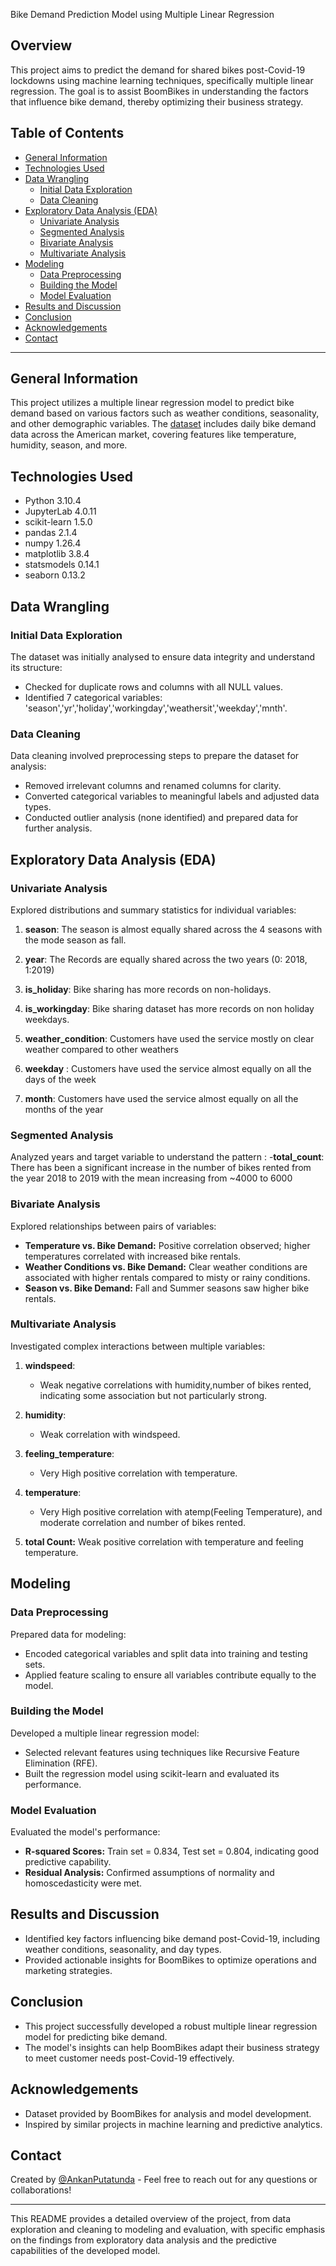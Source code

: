  Bike Demand Prediction Model using Multiple Linear Regression

## Overview
This project aims to predict the demand for shared bikes post-Covid-19 lockdowns using machine learning techniques, specifically multiple linear regression. The goal is to assist BoomBikes in understanding the factors that influence bike demand, thereby optimizing their business strategy.

## Table of Contents
- [General Information](#general-information)
- [Technologies Used](#technologies-used)
- [Data Wrangling](#data-wrangling)
  - [Initial Data Exploration](#initial-data-exploration)
  - [Data Cleaning](#data-cleaning)
- [Exploratory Data Analysis (EDA)](#exploratory-data-analysis-eda)
  - [Univariate Analysis](#univariate-analysis)
  - [Segmented Analysis](#segmented-analysis)
  - [Bivariate Analysis](#bivariate-analysis)
  - [Multivariate Analysis](#multivariate-analysis)
- [Modeling](#modeling)
  - [Data Preprocessing](#data-preprocessing)
  - [Building the Model](#building-the-model)
  - [Model Evaluation](#model-evaluation)
- [Results and Discussion](#results-and-discussion)
- [Conclusion](#conclusion)
- [Acknowledgements](#acknowledgements)
- [Contact](#contact)

---

## General Information
This project utilizes a multiple linear regression model to predict bike demand based on various factors such as weather conditions, seasonality, and other demographic variables. The [dataset](day.csv) includes daily bike demand data across the American market, covering features like temperature, humidity, season, and more.

## Technologies Used
- Python 3.10.4
- JupyterLab 4.0.11
- scikit-learn 1.5.0
- pandas 2.1.4
- numpy 1.26.4
- matplotlib 3.8.4
- statsmodels 0.14.1
- seaborn 0.13.2

## Data Wrangling
### Initial Data Exploration
The dataset was initially analysed to ensure data integrity and understand its structure:
- Checked for duplicate rows and columns with all NULL values.
- Identified 7 categorical variables: 'season','yr','holiday','workingday','weathersit','weekday','mnth'.

### Data Cleaning
Data cleaning involved preprocessing steps to prepare the dataset for analysis:
- Removed irrelevant columns and renamed columns for clarity.
- Converted categorical variables to meaningful labels and adjusted data types.
- Conducted outlier analysis (none identified) and prepared data for further analysis.

## Exploratory Data Analysis (EDA)
### Univariate Analysis
Explored distributions and summary statistics for individual variables:
1. **season**: The season is almost equally shared across the 4 seasons with the mode season as fall.
   
 2. **year**: The Records are equally shared across the two years (0: 2018, 1:2019)
 
 3. **is_holiday**: Bike sharing has more records on non-holidays.
 
 4. **is_workingday**: Bike sharing dataset has more records on non holiday weekdays.
 
 5. **weather_condition**: Customers have used the service mostly on clear weather compared to other weathers
 
 6. **weekday** : Customers have used the service almost equally on all the days of the week
 
 7. **month**: Customers have used the service almost equally on all the months of the year

### Segmented Analysis
Analyzed years and target variable to understand the pattern :
 -**total_count**: There has been a significant increase in the number of bikes rented from the year 2018 to 2019 with the mean increasing from ~4000 to 6000
 
### Bivariate Analysis
Explored relationships between pairs of variables:
- **Temperature vs. Bike Demand:** Positive correlation observed; higher temperatures correlated with increased bike rentals.
- **Weather Conditions vs. Bike Demand:** Clear weather conditions are associated with higher rentals compared to misty or rainy conditions.
- **Season vs. Bike Demand:** Fall and Summer seasons saw higher bike rentals.

### Multivariate Analysis
Investigated complex interactions between multiple variables:
1. **windspeed**:
    -  Weak negative correlations with humidity,number of bikes rented, indicating some association but not particularly strong.

 2. **humidity**:
    -  Weak correlation with windspeed.

 3. **feeling_temperature**:
    -  Very High positive correlation with temperature. 

 4. **temperature**:
    -  Very High positive correlation with atemp(Feeling Temperature), and moderate correlation and number of bikes rented.
      
 5. **total Count:** Weak positive correlation with temperature and feeling temperature.


## Modeling
### Data Preprocessing
Prepared data for modeling:
- Encoded categorical variables and split data into training and testing sets.
- Applied feature scaling to ensure all variables contribute equally to the model.

### Building the Model
Developed a multiple linear regression model:
- Selected relevant features using techniques like Recursive Feature Elimination (RFE).
- Built the regression model using scikit-learn and evaluated its performance.

### Model Evaluation
Evaluated the model's performance:
- **R-squared Scores:** Train set = 0.834, Test set = 0.804, indicating good predictive capability.
- **Residual Analysis:** Confirmed assumptions of normality and homoscedasticity were met.

## Results and Discussion
- Identified key factors influencing bike demand post-Covid-19, including weather conditions, seasonality, and day types.
- Provided actionable insights for BoomBikes to optimize operations and marketing strategies.

## Conclusion
- This project successfully developed a robust multiple linear regression model for predicting bike demand.
- The model's insights can help BoomBikes adapt their business strategy to meet customer needs post-Covid-19 effectively.

## Acknowledgements
- Dataset provided by BoomBikes for analysis and model development.
- Inspired by similar projects in machine learning and predictive analytics.

## Contact
Created by [@AnkanPutatunda](https://github.com/aputatun) - Feel free to reach out for any questions or collaborations!

---

This README provides a detailed overview of the project, from data exploration and cleaning to modeling and evaluation, with specific emphasis on the findings from exploratory data analysis and the predictive capabilities of the developed model.
